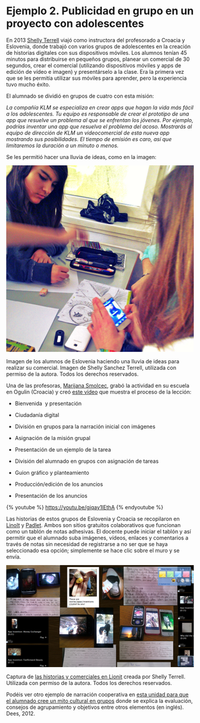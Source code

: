 # Ejemplo 2. Publicidad en grupo en un proyecto con adolescentes

En 2013 [Shelly Terrell](http://www.shellyterrell.com/) viajó como instructora del profesorado a Croacia y Eslovenia, donde trabajó con varios grupos de adolescentes en la creación de historias digitales con sus dispositivos móviles. Los alumnos tenían 45 minutos para distribuirse en pequeños grupos, planear un comercial de 30 segundos, crear el comercial (utilizando dispositivos móviles y apps de edición de vídeo e imagen) y presentárselo a la clase. Era la primera vez que se les permitía utilizar sus móviles para aprender, pero la experiencia tuvo mucho éxito.

El alumnado se dividió en grupos de cuatro con esta misión:

_La compañía KLM se especializa en crear apps que hagan la vida más fácil a los adolescentes. Tu equipo es responsable de crear el prototipo de una app que resuelve un problema al que se enfrentan los jóvenes. Por ejemplo, podrías inventar una app que resuelva el problema del acoso. Mostrarás al equipo de dirección de KLM un videocomercial de esta nueva app mostrando sus posibilidades. El tiempo de emisión es caro, así que limitaremos la duración a un minuto o menos._  

Se les permitió hacer una lluvia de ideas, como en la imagen:


![](img/byotgirlsdraw.jpg)


Imagen de los alumnos de Eslovenia haciendo una lluvia de ideas para realizar su comercial. Imagen de Shelly Sanchez Terrell, utilizada con permiso de la autora. Todos los derechos reservados.

Una de las profesoras, [Marijana Smolcec](http://twitter.com/mscro1), grabó la actividad en su escuela en Ogulin (Croacia) y creó [este vídeo](http://www.youtube.com/watch?list=PL2FF339B74F171CEA&v=gjqay1lEthA) que muestra el proceso de la lección:

*   Bienvenida  y presentación

*   Ciudadanía digital

*   División en grupos para la narración inicial con imágenes
*   Asignación de la misión grupal  
    
*   Presentación de un ejemplo de la tarea
*   División del alumnado en grupos con asignación de tareas
    
*   Guion gráfico y planteamiento  
    
*   Producción/edición de los anuncios

*   Presentación de los anuncios

{% youtube %} https://youtu.be/gjqay1lEthA {% endyoutube %}
        

Las historias de estos grupos de Eslovenia y Croacia se recopilaron en [LinoIt](http://linoit.com/users/shellterrell/canvases/0bject%20Stories) y [Padlet](http://padlet.com/wall/iaic5vzly6). Ambos son sitios gratuitos colaborativos que funcionan como un tablón de notas adhesivas. El docente puede iniciar el tablón y así permitir que el alumnado suba imágenes, vídeos, enlaces y comentarios a través de notas sin necesidad de registrarse a no ser que se haya seleccionado esa opción; simplemente se hace clic sobre el muro y se envía.


![](img/linoit.png)


Captura de [las historias y comerciales en Lionit](http://linoit.com/users/shellterrell/canvases/0bject%20Stories) creada por Shelly Terrell. Utilizada con permiso de la autora. Todos los derechos reservados.  

Podéis ver otro ejemplo de narración cooperativa en [esta unidad para que el alumnado cree un mito cultural en grupos](http://alex.state.al.us/lesson_view.php?id=30065) donde se explica la evaluación, consejos de agrupamiento y objetivos entre otros elementos (en inglés). Dees, 2012.

















